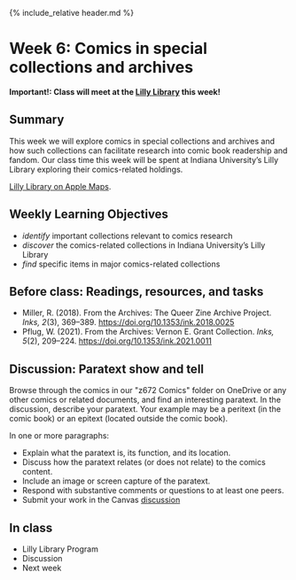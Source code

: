 {% include_relative header.md %}

# Week 6: Comics in special collections and archives

**Important!: Class will meet at the [Lilly Library](https://maps.apple.com/?address=1200%20E%20Seventh%20St,%20Bloomington,%20IN%20%2047405,%20United%20States&auid=1366294706055500952&ll=39.167851,-86.519029&lsp=9902&q=Lilly%20Library) this week!**

## Summary
This week we will explore comics in special collections and archives and how such collections can facilitate research into comic book readership and fandom. Our class time this week will be spent at Indiana University’s Lilly Library exploring their comics-related holdings.

[Lilly Library on Apple Maps](https://maps.apple.com/?address=1200%20E%20Seventh%20St,%20Bloomington,%20IN%20%2047405,%20United%20States&auid=1366294706055500952&ll=39.167851,-86.519029&lsp=9902&q=Lilly%20Library&t=m).

## Weekly Learning Objectives
- _identify_ important collections relevant to comics research
- _discover_ the comics-related collections in Indiana University’s Lilly Library
- _find_ specific items in major comics-related collections
 
## Before class: Readings, resources, and tasks
  - Miller, R. (2018). From the Archives: The Queer Zine Archive Project. _Inks, 2_(3), 369–389. <https://doi.org/10.1353/ink.2018.0025>
  - Pflug, W. (2021). From the Archives: Vernon E. Grant Collection. _Inks, 5_(2), 209–224. <https://doi.org/10.1353/ink.2021.0011>
  
## Discussion: Paratext show and tell

Browse through the comics in our "z672 Comics" folder on OneDrive or any other comics or related documents, and find an interesting paratext. In the discussion, describe your paratext. Your example may be a peritext (in the comic book) or an epitext (located outside the comic book).

In one or more paragraphs:
- Explain what the paratext is, its function, and its location. 
- Discuss how the paratext relates (or does not relate) to the comics content. 
- Include an image or screen capture of the paratext.
- Respond with substantive comments or questions to at least one peers.
- Submit your work in the Canvas [discussion](https://iu.instructure.com/courses/2204459/discussion_topics/13437195)

## In class

- Lilly Library Program
- Discussion
- Next week
